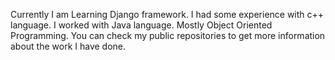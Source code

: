 Currently I am Learning Django framework.
I had some experience with c++ language.
I worked with Java language. Mostly Object Oriented Programming.
You can check my public repositories to get more information about the work I have done.
